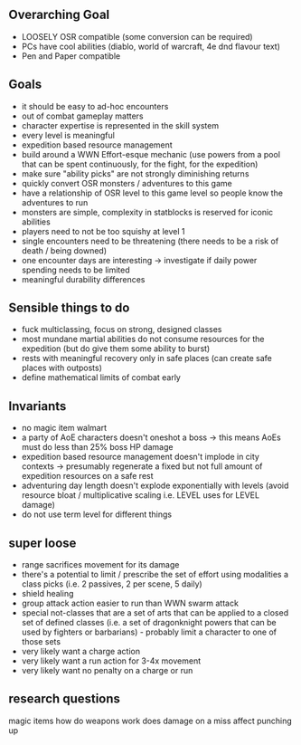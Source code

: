 ## Overarching Goal
- LOOSELY OSR compatible (some conversion can be required)
- PCs have cool abilities (diablo, world of warcraft, 4e dnd flavour text)
- Pen and Paper compatible
## Goals
- it should be easy to ad-hoc encounters
- out of combat gameplay matters
- character expertise is represented in the skill system
- every level is meaningful
- expedition based resource management
- build around a WWN Effort-esque mechanic (use powers from a pool that can be spent continuously, for the fight, for the expedition)
- make sure "ability picks" are not strongly diminishing returns
- quickly convert OSR monsters / adventures to this game
- have a relationship of OSR level to this game level so people know the adventures to run
- monsters are simple, complexity in statblocks is reserved for iconic abilities
- players need to not be too squishy at level 1
- single encounters need to be threatening (there needs to be a risk of death / being downed)
- one encounter days are interesting -> investigate if daily power spending needs to be limited
- meaningful durability differences
## Sensible things to do
- fuck multiclassing, focus on strong, designed classes
- most mundane martial abilities do not consume resources for the expedition (but do give them some ability to burst)
- rests with meaningful recovery only in safe places (can create safe places with outposts)
- define mathematical limits of combat early
## Invariants
- no magic item walmart
- a party of AoE characters doesn't oneshot a boss -> this means AoEs must do less than 25% boss HP damage
- expedition based resource management doesn't implode in city contexts -> presumably regenerate a fixed but not full amount of expedition resources on a safe rest
- adventuring day length doesn't explode exponentially with levels (avoid resource bloat / multiplicative scaling i.e. LEVEL uses for LEVEL damage)
- do not use term level for different things


## super loose
- range sacrifices movement for its damage
- there's a potential to limit / prescribe the set of effort using modalities a class picks (i.e. 2 passives, 2 per scene, 5 daily)
- shield healing
- group attack action easier to run than WWN swarm attack
- special not-classes that are a set of arts that can be applied to a closed set of defined classes (i.e. a set of dragonknight powers that can be used by fighters or barbarians) - probably limit a character to one of those sets
- very likely want a charge action
-  very likely want a run action for 3-4x movement 
- very likely want no penalty on a charge or run




## research questions 
magic items
how do weapons work
does damage on a miss affect punching up
